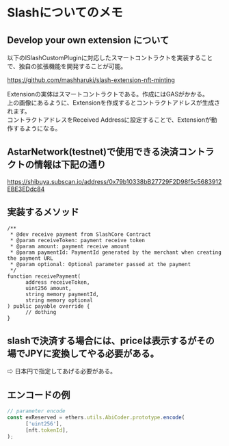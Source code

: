 # Slashについてのメモ

## Develop your own extension について

以下のISlashCustomPluginに対応したスマートコントラクトを実装することで、独自の拡張機能を開発することが可能。  

https://github.com/mashharuki/slash-extension-nft-minting  


Extensionの実体はスマートコントラクトである。作成にはGASがかかる。  
上の画像にあるように、Extensionを作成するとコントラクトアドレスが生成されます。  
コントラクトアドレスをReceived Addressに設定することで、Extensionが動作するようになる。  

## AstarNetwork(testnet)で使用できる決済コントラクトの情報は下記の通り

https://shibuya.subscan.io/address/0x79b10338bB27729F2D98f5c5683912EBE3EDdc84

## 実装するメソッド

```solidity
/**
 * @dev receive payment from SlashCore Contract
 * @param receiveToken: payment receive token
 * @param amount: payment receive amount
 * @param paymentId: PaymentId generated by the merchant when creating the payment URL
 * @param optional: Optional parameter passed at the payment
 */
function receivePayment(
      address receiveToken,
      uint256 amount,
      string memory paymentId,
      string memory optional
) public payable override {
      // dothing
}
```

## slashで決済する場合には、priceは表示するがその場でJPYに変換してやる必要がある。

⇨ 日本円で指定してあげる必要がある。

## エンコードの例

```js
// parameter encode
const exReserved = ethers.utils.AbiCoder.prototype.encode(
      ['uint256'],
      [nft.tokenId],
);
```
